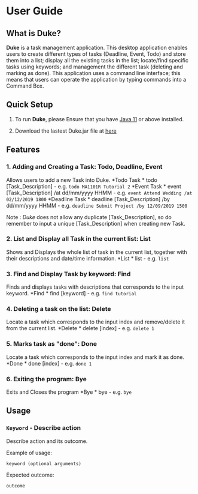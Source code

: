 # User Guide

## What is Duke?
**Duke** is a task management application. This desktop application enables users to
create different types of tasks (Deadline, Event, Todo) and store them into a list; 
display all the existing tasks in the list; locate/find specific tasks using keywords;
and management the different task (deleting and marking as done). This application uses
a command line interface; this means that users can operate the application by typing
commands into a Command Box.

## Quick Setup
1. To run **Duke**, please Ensure that you have [Java 11](https://www.oracle.com/technetwork/java/javase/downloads/jdk11-downloads-5066655.html) or above installed.

1. Download the lastest Duke.jar file at [here](https://github.com/shihaoyap/duke/releases)


## Features

### 1. Adding and Creating a Task: Todo, Deadline, Event
Allows users to add a new Task into Duke.
*Todo Task
	* todo [Task_Description] - e.g. `todo MA1101R Tutorial 2`
*Event Task
	* event [Task_Description] /at dd/mm/yyyy HHMM - e.g. `event Attend Wedding /at 02/12/2019 1800`
*Deadline Task
	* deadline [Task_Description] /by dd/mm/yyyy HHMM - e.g. `deadline Submit Project /by 12/09/2019 1500`

Note : *Duke* does not allow any duplicate [Task_Description], so do remember to input a unique [Task_Description] when
creating new Task.

### 2. List and Display all Task in the current list: List
Shows and Displays the whole list of task in the current list, together with their descriptions and date/time information. 
*List
	* list - e.g. `list`


### 3. Find and Display Task by keyword: Find
Finds and displays tasks with descriptions that corresponds to the input keyword.
*Find
	* find [keyword] - e.g. `find tutorial`   


### 4. Deleting a task on the list: Delete
Locate a task which corresponds to the input index and remove/delete it from the current list.
*Delete
	* delete [index] - e.g. `delete 1`


### 5. Marks task as "done": Done
Locate a task which corresponds to the input index and mark it as done.
*Done
	* done [index] - e.g. `done 1` 

### 6. Exiting the program: Bye
Exits and Closes the program
*Bye
	* bye - e.g. `bye`

## Usage

### `Keyword` - Describe action

Describe action and its outcome.

Example of usage: 

`keyword (optional arguments)`

Expected outcome:

`outcome`
